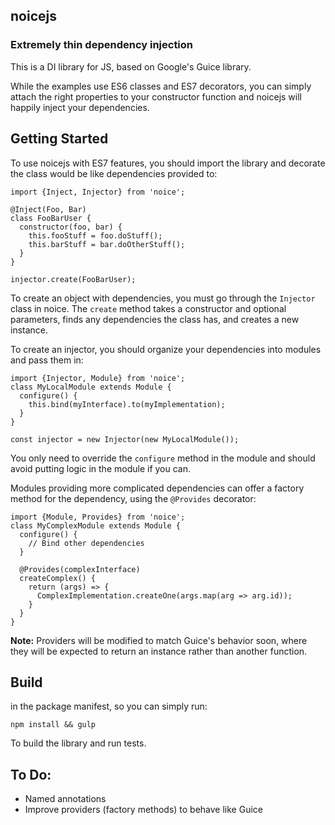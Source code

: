 ## noicejs
### Extremely thin dependency injection

This is a DI library for JS, based on Google's Guice library.

While the examples use ES6 classes and ES7 decorators, you can
simply attach the right properties to your constructor function
and noicejs will happily inject your dependencies.

## Getting Started
To use noicejs with ES7 features, you should import the library
and decorate the class would be like dependencies provided to:

    import {Inject, Injector} from 'noice';

    @Inject(Foo, Bar)
    class FooBarUser {
      constructor(foo, bar) {
        this.fooStuff = foo.doStuff();
        this.barStuff = bar.doOtherStuff();
      }
    }

    injector.create(FooBarUser);

To create an object with dependencies, you must go through the
`Injector` class in noice. The `create` method takes a constructor
and optional parameters, finds any dependencies the class has, and
creates a new instance.

To create an injector, you should organize your dependencies into
modules and pass them in:

    import {Injector, Module} from 'noice';
    class MyLocalModule extends Module {
      configure() {
        this.bind(myInterface).to(myImplementation);
      }
    }

    const injector = new Injector(new MyLocalModule());

You only need to override the `configure` method in the module
and should avoid putting logic in the module if you can.

Modules providing more complicated dependencies can offer a factory
method for the dependency, using the `@Provides` decorator:

    import {Module, Provides} from 'noice';
    class MyComplexModule extends Module {
      configure() {
        // Bind other dependencies
      }

      @Provides(complexInterface)
      createComplex() {
        return (args) => {
          ComplexImplementation.createOne(args.map(arg => arg.id));
        }
      }
    }

**Note:** Providers will be modified to match Guice's behavior soon,
where they will be expected to return an instance rather than another
function.

## Build
in the package manifest, so you can simply run:

    npm install && gulp

To build the library and run tests.


## To Do:

 * Named annotations
 * Improve providers (factory methods) to behave like Guice
